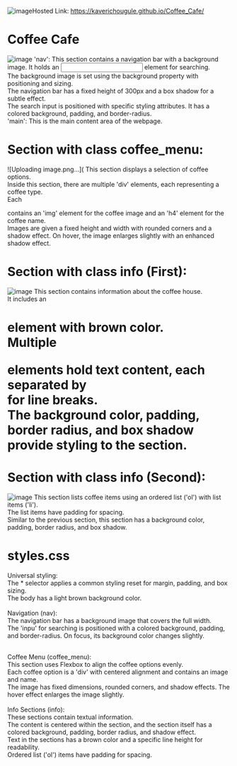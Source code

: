 ![image](https://github.com/kaverichougule/Coffee_Cafe/assets/101037685/d4a1b645-5c9f-4782-8cda-3e97eff260de)Hosted Link: https://kaverichougule.github.io/Coffee_Cafe/
# Coffee Cafe

![image](https://github.com/kaverichougule/Coffee_Cafe/assets/101037685/deeb4f34-ac9d-4bf6-b80e-238113cc6d60)
'nav': This section contains a navigation bar with a background image. It holds an <input> element for searching. <br> 
The background image is set using the background property with positioning and sizing. <br>
The navigation bar has a fixed height of 300px and a box shadow for a subtle effect. <br>
The search input is positioned with specific styling attributes. It has a colored background, padding, and border-radius. <br>
'main': This is the main content area of the webpage. <br>

# Section with class coffee_menu:
![Uploading image.png…](
This section displays a selection of coffee options. <br>
Inside this section, there are multiple 'div' elements, each representing a coffee type. <br>
Each <div> contains an 'img' element for the coffee image and an 'h4' element for the coffee name. <br>
Images are given a fixed height and width with rounded corners and a shadow effect. On hover, the image enlarges slightly with an enhanced shadow effect. <br>

# Section with class info (First):
![image](https://github.com/kaverichougule/Coffee_Cafe/assets/101037685/16ed36c4-018f-418b-8f21-08d92b43f8a5)
This section contains information about the coffee house. <br>
It includes an <h1> element with brown color. <br>
Multiple <p> elements hold text content, each separated by <br> for line breaks. <br>
The background color, padding, border radius, and box shadow provide styling to the section. <br>

# Section with class info (Second):
![image](https://github.com/kaverichougule/Coffee_Cafe/assets/101037685/08363984-1824-4f64-871b-e16ac579e122)
This section lists coffee items using an ordered list ('ol') with list items ('li'). <br>
The list items have padding for spacing. <br>
Similar to the previous section, this section has a background color, padding, border radius, and box shadow. <br>

# styles.css
Universal styling: <br>
The * selector applies a common styling reset for margin, padding, and box sizing. <br>
The body has a light brown background color. <br>
<br>
Navigation (nav): <br>
The navigation bar has a background image that covers the full width. <br>
The 'inpu' for searching is positioned with a colored background, padding, and border-radius. On focus, its background color changes slightly. <br> <br>

Coffee Menu (coffee_menu): <br>
This section uses Flexbox to align the coffee options evenly. <br>
Each coffee option is a 'div' with centered alignment and contains an image and name. <br>
The image has fixed dimensions, rounded corners, and shadow effects. The hover effect enlarges the image slightly. <br>
<br>
Info Sections (info): <br>
These sections contain textual information. <br>
The content is centered within the section, and the section itself has a colored background, padding, border radius, and shadow effect. <br>
Text in the sections has a brown color and a specific line height for readability. <br>
Ordered list ('ol') items have padding for spacing. <br>
